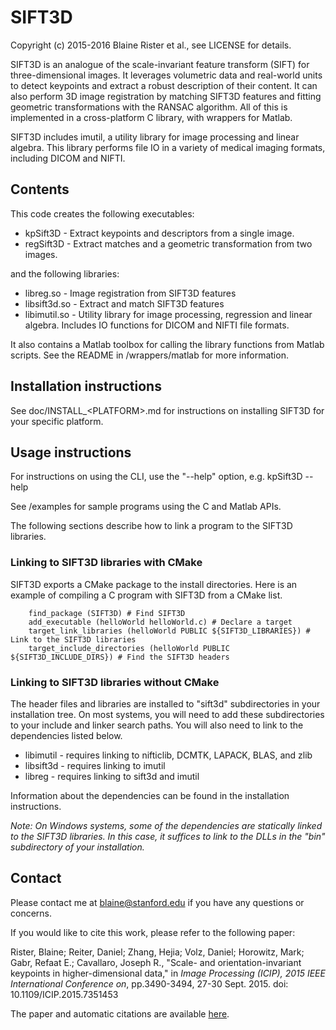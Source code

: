 # SIFT3D

Copyright (c) 2015-2016 Blaine Rister et al., see LICENSE for details.

SIFT3D is an analogue of the scale-invariant feature transform (SIFT) for three-dimensional images. It leverages volumetric data and real-world units to detect keypoints and extract a robust description of their content. It can also perform 3D image registration by matching SIFT3D features and fitting geometric transformations with the RANSAC algorithm. All of this is implemented in a cross-platform C library, with wrappers for Matlab.

SIFT3D includes imutil, a utility library for image processing and linear algebra. This library performs file IO in a variety of medical imaging formats, including DICOM and NIFTI.

## Contents

This code creates the following executables:
- kpSift3D - Extract keypoints and descriptors from a single image.
- regSift3D - Extract matches and a geometric transformation from two images. 

and the following libraries:
- libreg.so - Image registration from SIFT3D features
- libsift3d.so - Extract and match SIFT3D features
- libimutil.so - Utility library for image processing, regression and linear algebra. Includes IO functions for DICOM and NIFTI file formats.

It also contains a Matlab toolbox for calling the library functions from Matlab scripts. See the README in /wrappers/matlab for more information.

## Installation instructions

See doc/INSTALL_\<PLATFORM\>.md for instructions on installing SIFT3D for your specific platform.

## Usage instructions

For instructions on using the CLI, use the "--help" option, e.g. 
        kpSift3D --help

See /examples for sample programs using the C and Matlab APIs.

The following sections describe how to link a program to the SIFT3D libraries.

### Linking to SIFT3D libraries with CMake

SIFT3D exports a CMake package to the install directories. Here is an example of compiling a C program with SIFT3D from a CMake list.

        find_package (SIFT3D) # Find SIFT3D
        add_executable (helloWorld helloWorld.c) # Declare a target
        target_link_libraries (helloWorld PUBLIC ${SIFT3D_LIBRARIES}) # Link to the SIFT3D libraries
        target_include_directories (helloWorld PUBLIC ${SIFT3D_INCLUDE_DIRS}) # Find the SIFT3D headers

### Linking to SIFT3D libraries without CMake

The header files and libraries are installed to "sift3d" subdirectories in your installation tree. On most systems, you will need to add these subdirectories to your include and linker search paths. You will also need to link to the dependencies listed below.

- libimutil - requires linking to nifticlib, DCMTK, LAPACK, BLAS, and zlib
- libsift3d - requires linking to imutil
- libreg - requires linking to sift3d and imutil

Information about the dependencies can be found in the installation instructions.

*Note: On Windows systems, some of the dependencies are statically linked to the SIFT3D libraries. In this case, it suffices to link to the DLLs in the "bin" subdirectory of your installation.*

## Contact

Please contact me at blaine@stanford.edu if you have any questions or concerns.

If you would like to cite this work, please refer to the following paper:

Rister, Blaine; Reiter, Daniel; Zhang, Hejia; Volz, Daniel; Horowitz, Mark; Gabr, Refaat E.; Cavallaro, Joseph R., "Scale- and orientation-invariant keypoints in higher-dimensional data," in *Image Processing (ICIP), 2015 IEEE International Conference on*, pp.3490-3494, 27-30 Sept. 2015.
doi: 10.1109/ICIP.2015.7351453

The paper and automatic citations are available [here](http://ieeexplore.ieee.org/xpls/abs_all.jsp?arnumber=7351453).
